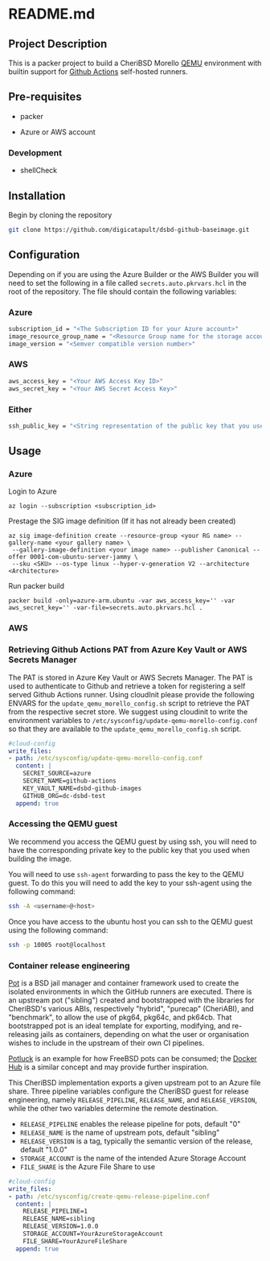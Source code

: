 # README.md

## Project Description
This is a packer project to build a CheriBSD Morello [QEMU](https://github.com/CTSRD-CHERI/qemu) environment with builtin support for [Github Actions](https://github.com/actions/runner) self-hosted runners.

## Pre-requisites

* packer

* Azure or AWS account

### Development

* shellCheck

## Installation

Begin by cloning the repository

```sh
git clone https://github.com/digicatapult/dsbd-github-baseimage.git
```

## Configuration
Depending on if you are using the Azure Builder or the AWS Builder you will need to set the following in a file called `secrets.auto.pkrvars.hcl` in the root of the repository.  The file should contain the following variables:

### Azure

```sh
subscription_id = "<The Subscription ID for your Azure account>"
image_resource_group_name = "<Resource Group name for the storage account"
image_version = "<Semver compatible version number>"
```

### AWS

```sh
aws_access_key = "<Your AWS Access Key ID>"
aws_secret_key = "<Your AWS Secret Access Key>"
```

### Either
```sh
ssh_public_key = "<String representation of the public key that you use to access the CheriBSD QEMU guest>"
```

## Usage

### Azure

Login to Azure
```
az login --subscription <subscription_id>
```

Prestage the SIG image definition (If it has not already been created)

```
az sig image-definition create --resource-group <your RG name> --gallery-name <your gallery name> \
 --gallery-image-definition <your image name> --publisher Canonical --offer 0001-com-ubuntu-server-jammy \
 --sku <SKU> --os-type linux --hyper-v-generation V2 --architecture <Architecture>
```

Run packer build
```
packer build -only=azure-arm.ubuntu -var aws_access_key='' -var aws_secret_key='' -var-file=secrets.auto.pkrvars.hcl .
```
### AWS



### Retrieving Github Actions PAT from Azure Key Vault or AWS Secrets Manager

The PAT is stored in Azure Key Vault or AWS Secrets Manager.  The PAT is used to authenticate to Github and retrieve a token for registering a self served Github Actions runner.  Using cloudInit please provide the following ENVARS for the `update_qemu_morello_config.sh` script to retrieve the PAT from the respective secret store.  We suggest using cloudinit to write the environment variables to `/etc/sysconfig/update-qemu-morello-config.conf` so that they are available to the `update_qemu_morello_config.sh` script.

```yaml
#cloud-config
write_files:
- path: /etc/sysconfig/update-qemu-morello-config.conf
  content: |
    SECRET_SOURCE=azure
    SECRET_NAME=github-actions
    KEY_VAULT_NAME=dsbd-github-images
    GITHUB_ORG=dc-dsbd-test
  append: true
```

### Accessing the QEMU guest

We recommend you access the QEMU guest by using ssh, you will need to have the corresponding private key to the public key that you used when building the image.

You will need to use `ssh-agent` forwarding to pass the key to the QEMU guest.  To do this you will need to add the key to your ssh-agent using the following command:

```sh
ssh -A <username>@<host>
```

 Once you have access to the ubuntu host you can ssh to the QEMU guest using the following command:

```sh
ssh -p 10005 root@localhost
```

### Container release engineering
[Pot][pot] is a BSD jail manager and container framework used to create the isolated environments in which the GitHub runners are executed. There is an upstream pot ("sibling") created and bootstrapped with the libraries for CheriBSD's various ABIs, respectively "hybrid", "purecap" (CheriABI), and "benchmark", to allow the use of pkg64, pkg64c, and pk64cb. That bootstrapped pot is an ideal template for exporting, modifying, and re-releasing jails as containers, depending on what the user or organisation wishes to include in the upstream of their own CI pipelines.

[Potluck][potluck] is an example for how FreeBSD pots can be consumed; the [Docker Hub][hub] is a similar concept and may provide further inspiration.

This CheriBSD implementation exports a given upstream pot to an Azure file share. Three pipeline variables configure the CheriBSD guest for release engineering, namely `RELEASE_PIPELINE`, `RELEASE_NAME`, and `RELEASE_VERSION`, while the other two variables determine the remote destination.
- `RELEASE_PIPELINE` enables the release pipeline for pots, default "0"
- `RELEASE_NAME` is the name of upstream pots, default "sibling"
- `RELEASE_VERSION` is a tag, typically the semantic version of the release, default "1.0.0"
- `STORAGE_ACCOUNT` is the name of the intended Azure Storage Account
- `FILE_SHARE` is the Azure File Share to use

```yaml
#cloud-config
write_files:
- path: /etc/sysconfig/create-qemu-release-pipeline.conf
  content: |
    RELEASE_PIPELINE=1
    RELEASE_NAME=sibling
    RELEASE_VERSION=1.0.0
    STORAGE_ACCOUNT=YourAzureStorageAccount
    FILE_SHARE=YourAzureFileShare
  append: true
```

<!-- Links -->
[pot]: https://github.com/bsdpot/pot
[potluck]: https://potluck.honeyguide.net/
[hub]: https://hub.docker.com/
